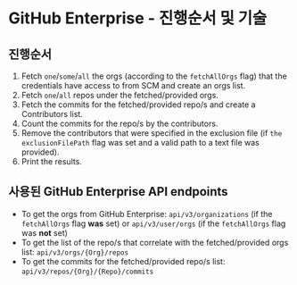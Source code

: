 # GitHub Enterprise - 진행순서 및 기술

## 진행순서 <a href="#flow" id="flow"></a>

1. Fetch `one`/`some`/`all` the orgs (according to the `fetchAllOrgs` flag) that the credentials have access to from SCM and create an orgs list.
2. Fetch `one`/`all` repos under the fetched/provided orgs.
3. Fetch the commits for the fetched/provided repo/s and create a Contributors list.
4. Count the commits for the repo/s by the contributors.
5. Remove the contributors that were specified in the exclusion file (if `the exclusionFilePath` flag was set and a valid path to a text file was provided).
6. Print the results.

## 사용된 GitHub Enterprise API endpoints <a href="#azure-api-endpoints-used" id="azure-api-endpoints-used"></a>

* To get the orgs from GitHub Enterprise: `api/v3/organizations` (if the `fetchAllOrgs` flag **was** set) or `api/v3/user/orgs` (if the `fetchAllOrgs` flag was **not** set)
* To get the list of the repo/s that correlate with the fetched/provided orgs list: `api/v3/orgs/{Org}/repos`
* To get the commits for the fetched/provided repo/s list: `api/v3/repos/{Org}/{Repo}/commits`
